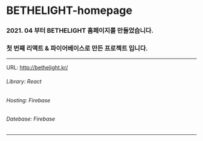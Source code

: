 # BETHELIGHT-homepage


### 2021. 04 부터 BETHELIGHT 홈페이지를 만들었습니다.
### 첫 번째 리액트 & 파이어베이스로 만든 프로젝트 입니다.
___


URL: <http://bethelight.kr/>


   
      
         



###### Library: React
###### Hosting: Firebase
###### Datebase: Firebase


___

